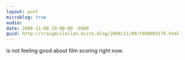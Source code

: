 ```yaml
---
layout: post
microblog: true
audio: 
date: 2008-11-08 19:00:00 -0500
guid: http://craigmcclellan.micro.blog/2008/11/09/t998003176.html
---
```

is not feeling good about film scoring right now.

